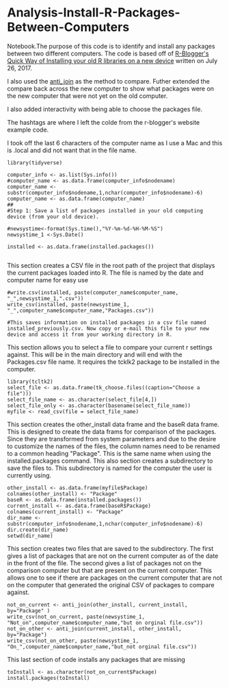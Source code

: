 # Analysis-Install-R-Packages-Between-Computers
 
Notebook.The purpose of this code is to identify and install any packages between two different computers.  The code is based off of [R-Blogger's Quick Way of Installing your old R libraries on a new device](https://www.r-bloggers.com/quick-way-of-installing-all-your-old-r-libraries-on-a-new-device/) written on July 26, 2017.

I also used the [anti_join](http://zevross.com/blog/2014/08/05/using-the-r-function-anti_join-to-find-unmatched-records/) as the method to compare.  Futher extended the compare back across the new computer to show what packages were on the new computer that were not yet on the old computer.

I also added interactivity with being able to choose the packages file.  

The hashtags are where I left the colde from the r-blogger's website example code.  


I took off the last 6 characters of the computer name as I use a Mac and this is .local and did not want that in the file name.  
```{r set_up}
library(tidyverse)

computer_info <- as.list(Sys.info())
#computer_name <- as.data.frame(computer_info$nodename)
computer_name <- substr(computer_info$nodename,1,nchar(computer_info$nodename)-6)
computer_name <- as.data.frame(computer_name)
##
#Step 1: Save a list of packages installed in your old computing device (from your old device).

#newsystime<-format(Sys.time(),"%Y-%m-%d-%H-%M-%S") 
newsystime_1 <-Sys.Date()

installed <- as.data.frame(installed.packages())


```

This section creates a CSV file in the root path of the project that displays the current packages loaded into R.  The file is named by the date and computer name for easy use
```{r write_csv}
#write.csv(installed, paste(computer_name$computer_name, "_",newsystime_1,".csv"))
write_csv(installed, paste(newsystime_1, "_",computer_name$computer_name,"Packages.csv"))

#This saves information on installed packages in a csv file named installed_previously.csv. Now copy or e-mail this file to your new device and access it from your working directory in R.
```

This section allows you to select a file to compare your current r settings against.  This will be in the main directory and will end with the Packages.csv file name.  It requires the tcklk2 package to be installed in the computer. 
```{r select comparison file}
library(tcltk2)
select_file <- as.data.frame(tk_choose.files((caption="Choose a file")))
select_file_name <- as.character(select_file[4,])
select_file_only <- as.character(basename(select_file_name))
myfile <- read_csv(file = select_file_name)
```

This section creates the other_install data frame and the baseR data frame.  This is designed to create the data frams for comparison of the packages.  Since they are transformed from system parameters and due to the desire to customize the names of the files, the column names need to be renamed to a common heading "Package".  This is the same name when using the installed.packages command.  This also section creates a subdirectory to save the files to.  This subdirectory is named for the computer the user is currently using.
```{r create comparison data frames}
other_install <- as.data.frame(myfile$Package)
colnames(other_install) <- "Package"
baseR <- as.data.frame(installed.packages())
current_install <- as.data.frame(baseR$Package)
colnames(current_install) <- "Package"
dir_name <- substr(computer_info$nodename,1,nchar(computer_info$nodename)-6)
dir.create(dir_name)
setwd(dir_name)
```




This section creates two files that are saved to the subdirectory.  The first gives a list of packages that are not on the current computer as of the date in the front of the file.  The second gives a list of packages not on the comparison computer but that are present on the current computer.  This allows one to see if there are packages on the current computer that are not on the computer that generated the original CSV of packages to compare against.
```{r analytic files}
not_on_current <- anti_join(other_install, current_install, by="Package" )
write_csv(not_on_current, paste(newsystime_1, "Not_on",computer_name$computer_name,"but on orginal file.csv"))
not_on_other <- anti_join(current_install, other_install, by="Package")
write_csv(not_on_other, paste(newsystime_1, "On_",computer_name$computer_name,"but_not orginal file.csv"))

```

This last section of code installs any packages that are missing
```{r install packages}
toInstall <- as.character(not_on_current$Package)
install.packages(toInstall)


```

